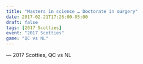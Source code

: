 ```yaml
---
title: "Masters in science … Doctorate in surgery"
date: 2017-02-21T17:26:00-05:00
draft: false
tags: [2017 Scotties]
event: "2017 Scotties"
game: "QC vs NL"
---
```

— 2017 Scotties, QC vs NL
<!--more--> 